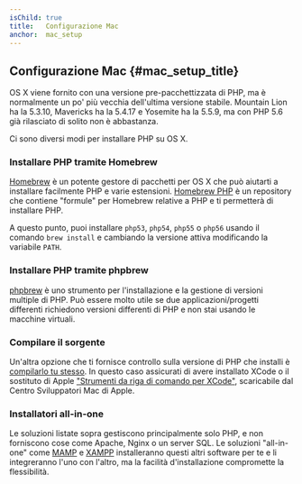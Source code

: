 ```yaml
---
isChild: true
title:   Configurazione Mac
anchor:  mac_setup
---
```


## Configurazione Mac  {#mac_setup_title}

OS X viene fornito con una versione pre-pacchettizzata di PHP, ma è normalmente
un po' più vecchia dell'ultima versione stabile. Mountain Lion ha la 5.3.10,
Mavericks ha la 5.4.17 e Yosemite ha la 5.5.9, ma con PHP 5.6 già rilasciato di
solito non è abbastanza.

Ci sono diversi modi per installare PHP su OS X.

### Installare PHP tramite Homebrew

[Homebrew](http://brew.sh) è un potente gestore di pacchetti per OS X che può
aiutarti a installare facilmente PHP e varie estensioni. [Homebrew PHP] è un
repository che contiene "formule" per Homebrew relative a PHP e ti permetterà
di installare PHP.

A questo punto, puoi installare `php53`, `php54`, `php55` o `php56` usando il
comando `brew install` e cambiando la versione attiva modificando la variabile
`PATH`.

### Installare PHP tramite phpbrew
[phpbrew] è uno strumento per l'installazione e la gestione di versioni multiple
di PHP. Può essere molto utile se due applicazioni/progetti differenti
richiedono versioni differenti di PHP e non stai usando le macchine virtuali.

### Compilare il sorgente

Un'altra opzione che ti fornisce controllo sulla versione di PHP che installi è
[compilarlo tu stesso][mac-compile]. In questo caso assicurati di avere
installato XCode o il sostituto di Apple ["Strumenti da riga di comando per XCode"],
scaricabile dal Centro Sviluppatori Mac di Apple.

### Installatori all-in-one

Le soluzioni listate sopra gestiscono principalmente solo PHP, e non forniscono
cose come Apache, Nginx o un server SQL. Le soluzioni "all-in-one" come [MAMP][mamp-downloads]
e [XAMPP][xampp] installeranno questi altri software per te e li integreranno
l'uno con l'altro, ma la facilità d'installazione compromette la flessibilità.

[Homebrew]: http://brew.sh/
[Homebrew PHP]: https://github.com/Homebrew/homebrew-php#installation
[mac-compile]: http://www.php.net/manual/en/install.macosx.compile.php
[xcode-gcc-substitution]: https://github.com/kennethreitz/osx-gcc-installer
["Strumenti da riga di comando per XCode"]: https://developer.apple.com/downloads
[mamp-downloads]: http://www.mamp.info/en/downloads/
[phpbrew]: https://github.com/phpbrew/phpbrew
[xampp]: http://www.apachefriends.org/en/xampp.html
